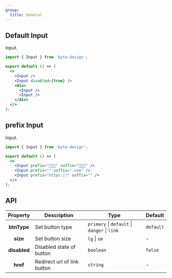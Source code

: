 ```yaml
---
group:
  title: General
---
```


## Default Input

Input.

```jsx
import { Input } from 'byte-design';

export default () => (
  <>
    <Input />
    <Input disabled={true} />
    <div>
      <Input />
      <Input />
    </div>
  </>
);
```

## prefix Input

Input.

```jsx
import { Input } from 'byte-design';

export default () => (
  <>
    <Input prefix="🥲🥲🥲" suffix="🍌🍌🍌" />
    <Input prefix="" suffix=".com" />
    <Input prefix="https://" suffix="" />
  </>
);
```

## API

|   Property   | Description                 | Type                                         | Default   |
| :----------: | --------------------------- | -------------------------------------------- | --------- |
| **btnType**  | Set button type             | `primary` \| `default` \| `danger` \| `link` | `default` |
|   **size**   | Set button size             | `lg` \| `sm`                                 | -         |
| **disabled** | Disabled state of button    | `boolean`                                    | `false`   |
|   **href**   | Redirect url of link button | `string`                                     | -         |

